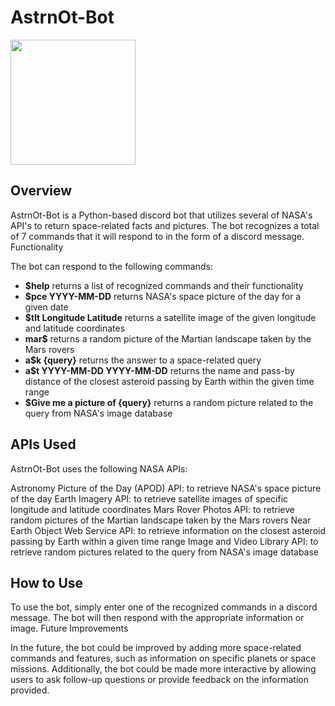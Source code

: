 # AstrnOt-Bot

<img src="https://user-images.githubusercontent.com/67729867/141670244-e4b203e7-137f-4554-8fb8-268cc7f68415.jpg" width="200" height="200" />

## Overview

AstrnOt-Bot is a Python-based discord bot that utilizes several of NASA's API's to return space-related facts and pictures. The bot recognizes a total of 7 commands that it will respond to in the form of a discord message.
Functionality

The bot can respond to the following commands:

   - **$help** returns a list of recognized commands and their functionality
   - **$pce YYYY-MM-DD**  returns NASA's space picture of the day for a given date
   - **$tlt Longitude Latitude**  returns a satellite image of the given longitude and latitude coordinates
   - **mar$**  returns a random picture of the Martian landscape taken by the Mars rovers
   - **a$k {query}**  returns the answer to a space-related query
   - **a$t YYYY-MM-DD YYYY-MM-DD**  returns the name and pass-by distance of the closest asteroid passing by Earth within the given time range
   - **$Give me a picture of {query}**  returns a random picture related to the query from NASA's image database

## APIs Used

AstrnOt-Bot uses the following NASA APIs:

Astronomy Picture of the Day (APOD) API: to retrieve NASA's space picture of the day 
Earth Imagery API: to retrieve satellite images of specific longitude and latitude coordinates
Mars Rover Photos API: to retrieve random pictures of the Martian landscape taken by the Mars rovers
Near Earth Object Web Service API: to retrieve information on the closest asteroid passing by Earth within a given time range
Image and Video Library API: to retrieve random pictures related to the query from NASA's image database

## How to Use

To use the bot, simply enter one of the recognized commands in a discord message. The bot will then respond with the appropriate information or image.
Future Improvements

In the future, the bot could be improved by adding more space-related commands and features, such as information on specific planets or space missions. Additionally, the bot could be made more interactive by allowing users to ask follow-up questions or provide feedback on the information provided.
